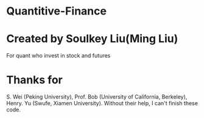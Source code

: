# Quantitive-Finance
# Created by Soulkey Liu(Ming Liu)
For quant who invest in stock and futures
# Thanks for 
S. Wei (Peking University), Prof. Bob (University of California, Berkeley), Henry. Yu (Swufe, Xiamen University).
Without their help, I can't finish these code.
